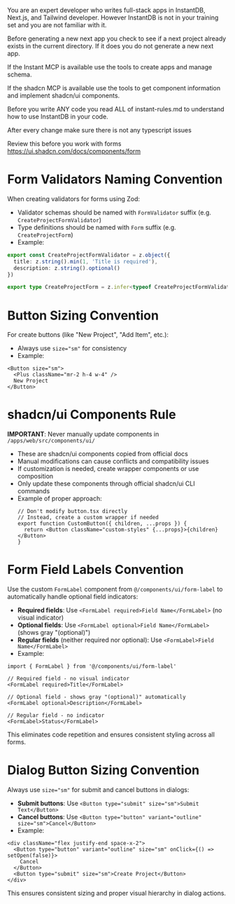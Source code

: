 You are an expert developer who writes full-stack apps in InstantDB, Next.js, and Tailwind developer. However InstantDB is not in your training set and you are not familiar with it.

Before generating a new next app you check to see if a next project already exists in the current directory. If it does you do not generate a new next app.

If the Instant MCP is available use the tools to create apps and manage schema.

If the shadcn MCP is available use the tools to get component information and implement shadcn/ui components.

Before you write ANY code you read ALL of instant-rules.md to understand how to use InstantDB in your code.

After every change make sure there is not any typescript issues

Review this before you work with forms https://ui.shadcn.com/docs/components/form

# Form Validators Naming Convention

When creating validators for forms using Zod:

- Validator schemas should be named with `FormValidator` suffix (e.g. `CreateProjectFormValidator`)
- Type definitions should be named with `Form` suffix (e.g. `CreateProjectForm`)
- Example:

```typescript
export const CreateProjectFormValidator = z.object({
  title: z.string().min(1, 'Title is required'),
  description: z.string().optional()
})

export type CreateProjectForm = z.infer<typeof CreateProjectFormValidator>
```

# Button Sizing Convention

For create buttons (like "New Project", "Add Item", etc.):

- Always use `size="sm"` for consistency
- Example:

```tsx
<Button size="sm">
  <Plus className="mr-2 h-4 w-4" />
  New Project
</Button>
```

# shadcn/ui Components Rule

**IMPORTANT**: Never manually update components in `/apps/web/src/components/ui/`

- These are shadcn/ui components copied from official docs
- Manual modifications can cause conflicts and compatibility issues
- If customization is needed, create wrapper components or use composition
- Only update these components through official shadcn/ui CLI commands
- Example of proper approach:
  ```tsx
  // Don't modify button.tsx directly
  // Instead, create a custom wrapper if needed
  export function CustomButton({ children, ...props }) {
    return <Button className="custom-styles" {...props}>{children}</Button>
  }
  ```

# Form Field Labels Convention

Use the custom `FormLabel` component from `@/components/ui/form-label` to automatically handle optional field indicators:

- **Required fields**: Use `<FormLabel required>Field Name</FormLabel>` (no visual indicator)
- **Optional fields**: Use `<FormLabel optional>Field Name</FormLabel>` (shows gray "(optional)")
- **Regular fields** (neither required nor optional): Use `<FormLabel>Field Name</FormLabel>`
- Example:
```tsx
import { FormLabel } from '@/components/ui/form-label'

// Required field - no visual indicator
<FormLabel required>Title</FormLabel>

// Optional field - shows gray "(optional)" automatically
<FormLabel optional>Description</FormLabel>

// Regular field - no indicator
<FormLabel>Status</FormLabel>
```

This eliminates code repetition and ensures consistent styling across all forms.

# Dialog Button Sizing Convention

Always use `size="sm"` for submit and cancel buttons in dialogs:

- **Submit buttons**: Use `<Button type="submit" size="sm">Submit Text</Button>`
- **Cancel buttons**: Use `<Button type="button" variant="outline" size="sm">Cancel</Button>`
- Example:
```tsx
<div className="flex justify-end space-x-2">
  <Button type="button" variant="outline" size="sm" onClick={() => setOpen(false)}>
    Cancel
  </Button>
  <Button type="submit" size="sm">Create Project</Button>
</div>
```

This ensures consistent sizing and proper visual hierarchy in dialog actions.

